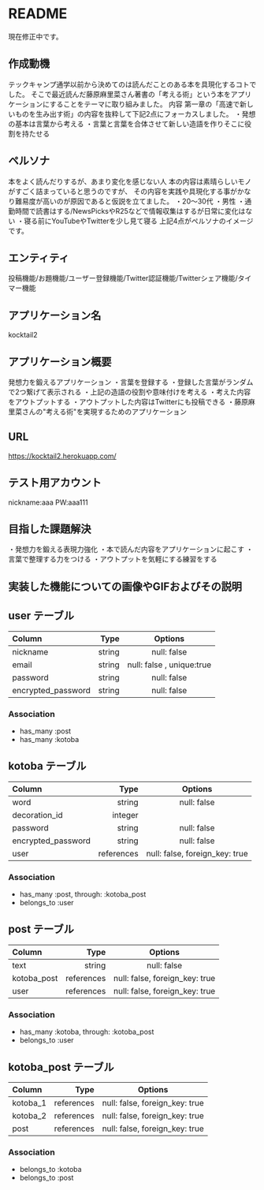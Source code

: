 # README

現在修正中です。

## 作成動機
テックキャンプ通学以前から決めてのは読んだことのある本を具現化するコトでした。
そこで最近読んだ藤原麻里菜さん著書の「考える術」という本をアプリケーションにすることをテーマに取り組みました。
内容
第一章の「高速で新しいものを生み出す術」の内容を抜粋して下記2点にフォーカスしました。
・発想の基本は言葉から考える
・言葉と言葉を合体させて新しい造語を作りそこに役割を持たせる


## ペルソナ
本をよく読んだりするが、あまり変化を感じない人
本の内容は素晴らしいモノがすごく詰まっていると思うのですが、
その内容を実践や具現化する事がかなり難易度が高いのが原因であると仮説を立てました。
・20〜30代
・男性
・通勤時間で読書はする/NewsPicksやR25などで情報収集はするが日常に変化はない
・寝る前にYouTubeやTwitterを少し見て寝る
上記4点がペルソナのイメージです。

## エンティティ
投稿機能/お題機能/ユーザー登録機能/Twitter認証機能/Twitterシェア機能/タイマー機能

## アプリケーション名
 kocktail2                                      

## アプリケーション概要
発想力を鍛えるアプリケーション
・言葉を登録する
・登録した言葉がランダムで2つ繋げて表示される
・上記の造語の役割や意味付けを考える
・考えた内容をアウトプットする
・アウトプットした内容はTwitterにも投稿できる
・藤原麻里菜さんの"考える術"を実現するためのアプリケーション

## URL
https://kocktail2.herokuapp.com/

## テスト用アカウント
nickname:aaa
PW:aaa111

## 目指した課題解決
・発想力を鍛える表現力強化
・本で読んだ内容をアプリケーションに起こす
・言葉で整理する力をつける
・アウトプットを気軽にする練習をする           

## 実装した機能についての画像やGIFおよびその説明


## user テーブル

|Column              |  Type        | Options                   |
|:-------------------|-------------:|:-------------------------:|
| nickname           | string       | null: false               |
| email              | string       | null: false , unique:true |
| password           | string       | null: false               |
| encrypted_password | string       | null: false               |

### Association
- has_many :post
- has_many :kotoba

## kotoba テーブル
|Column              |  Type        | Options                       |
|:-------------------|-------------:|:-----------------------------:|
| word               | string       | null: false                   |
| decoration_id      | integer      |                               |
| password           | string       | null: false                   |
| encrypted_password | string       | null: false                   |
| user               | references   | null: false, foreign_key: true|

### Association
- has_many :post, through: :kotoba_post
- belongs_to :user



## post テーブル
|Column              |  Type        | Options                       |
|:-------------------|-------------:|:-----------------------------:|
| text               | string       | null: false                   |
| kotoba_post        | references   | null: false, foreign_key: true|
| user               | references   | null: false, foreign_key: true|

### Association
- has_many :kotoba, through: :kotoba_post
- belongs_to :user


## kotoba_post テーブル
|Column              |  Type        | Options                       |
|:-------------------|-------------:|:-----------------------------:|
| kotoba_1           | references   | null: false, foreign_key: true|
| kotoba_2           | references   | null: false, foreign_key: true|
| post               | references   | null: false, foreign_key: true|

### Association
- belongs_to :kotoba
- belongs_to :post